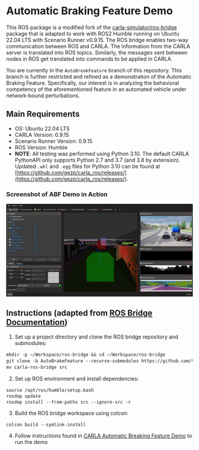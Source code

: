 # Automatic Braking Feature Demo

This ROS package is a modified fork of the [carla-simulator/ros-bridge](https://github.com/carla-simulator/ros-bridge) package that is adapted to work with ROS2 Humble running on Ubuntu 22.04 LTS with Scenario Runner v0.9.15. The ROS bridge enables two-way communication between ROS and CARLA. The information from the CARLA server is translated into ROS topics. Similarly, the messages sent between nodes in ROS get translated into commands to be applied in CARLA.

You are currently in the `AutoBreakFeature` branch of this repository. This branch is further restricted and refined as a demonstration of the Automatic Braking Feature. Specifically, our interest is in analyzing the behavioral competency of the aforementioned feature in an automated vehicle under network-bound perturbations.

## Main Requirements

- OS: Ubuntu 22.04 LTS
- CARLA Version: 0.9.15
- Scenario Runner Version: 0.9.15
- ROS Version: Humble
- **NOTE**: All testing was performed using Python 3.10. The default CARLA PythonAPI only supports Python 2.7 and 3.7 (and 3.8 by extension). Updated `.whl` and `.egg` files for Python 3.10 can be found at [https://github.com/gezp/carla_ros/releases/](https://github.com/gezp/carla_ros/releases/).

### Screenshot of ABF Demo in Action 

![rviz setup](./docs/images/abf_demo.png "ABF Demo")

## Instructions (adapted from [ROS Bridge Documentation](https://carla.readthedocs.io/projects/ros-bridge/en/latest/ros_installation_ros2/))
1. Set up a project directory and clone the ROS bridge repository and submodules:
```markdown
mkdir -p ~/Workspace/ros-bridge && cd ~/Workspace/ros-bridge
git clone -b AutoBrakeFeature --recurse-submodules https://github.com/ttgamage/carla-ros-bridge.git
mv carla-ros-bridge src
```
2. Set up ROS environment and install dependencies:
```
source /opt/ros/humble/setup.bash
rosdep update
rosdep install --from-paths src --ignore-src -r
```
3. Build the ROS bridge workspace using colcon:
```
colcon build --symlink-install
```

4. Follow instructions found in [CARLA Automatic Breaking Feature Demo](./docs/carla_abf_demo.md) to run the demo


